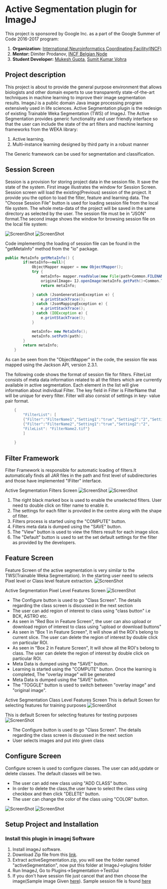 # Active Segmentation plugin for ImageJ

This project is sponsored by Google Inc. as a part of the Google Summer of Code 2016-2017 program: 

1. **Organization:** [International Neuroinformatics Coordinating Facility(INCF)](http://incf.org)
2. **Mentor:** Dimiter Prodanov, [INCF Belgian Node](http://www.neuroinformatics.be)
3. **Student Developer:** [Mukesh Gupta](https://github.com/mukesh14149), [Sumit Kumar Vohra](https://github.com/sumit3203/)


## Project description
This project is about to provide the general purpose environment that allows biologists and other domain experts to use transparently state-of-the-art techniques in machine learning to improve their image segmentation results.
ImageJ is a public domain Java image processing program extensively used in life sciences. Active Segmentation plugin is the redesign of existing Trainable Weka Segmentation (TWS) of ImageJ. The Active Segmentation provides generic functionality and user friendly interface so that the user can include the state of the art filters and machine learning frameworks from the WEKA library:
  1.  Active learning.
  2.  Multi-instance learning designed by third party in a robust manner

The Generic framework can be used for segmentation and classification.

## Session Screen
Session is a provision for storing project data in the session file. It save the state of the system. First image illustrates the window for Session Screen. Session screen will load the existing(Previous) session of the project. It provide you the option to load the filter, feature and learning data. The "Choose Session File" button is used for loading session file from the local file system. The whole meta-data of the project will be saved in the same directory as selected by the user. The session file must be in "JSON" format.The second image shows the window for browsing session file on the local file system:

![ScreenShot](https://github.com/mukesh14149/GOOGLESUMMERCODE2016/blob/master/other_res/SessionScreen.png) 
![ScreenShot](https://github.com/mukesh14149/GOOGLESUMMERCODE2016/blob/master/other_res/LOADSESSION.png)

Code implementing the loading of session file can be found in the "getMetaInfo" method from the "io" package.
```java
public MetaInfo getMetaInfo() {
		if(metaInfo==null){
			ObjectMapper mapper = new ObjectMapper();
			try {
				metaInfo= mapper.readValue(new File(path+Common.FILENAME), MetaInfo.class);
				originalImage= IJ.openImage(metaInfo.getPath()+Common.TRAININGIMAGE+Common.TIFFORMAT);
				return metaInfo;

			} catch (JsonGenerationException e) {
				e.printStackTrace();
			} catch (JsonMappingException e) {
				e.printStackTrace();
			} catch (IOException e) {
				e.printStackTrace();
			}

			metaInfo= new MetaInfo();
			metaInfo.setPath(path);
		}
		return metaInfo;
	}
  ```
As can be seen from the "ObjectMapper" in the code, the session file was mapped using the Jackson API, version 2.3.1.

The following code shows the format of session file for filters. FilterList consists of meta data information related to all the filters which are currently available in active segmentation. Each element in the list will give information about individual Filter. The key field in Filter is FilterName that will be unique for every filter. Filter will also consist of settings in key- value pair format.
```java
	{
		"FilterList": [
		{"Filter":"FilterName1","Setting1":"true","Setting2":"2","Setting3":"false", "FileList": "FilterName1.tif"},
		{"Filter":"FilterName2","Setting1":"true","Setting2":"2",
		"FileList": "FilterName2.tif"}
		]
		
	}
```
## Filter Framework
Filter Framework is responsible for automatic loading of filters.It automatically finds all JAR files in the path and first level of subdirectories and those have implemented "IFilter" interface.

Active Segmentation Filters Screen
![ScreenShot](https://github.com/mukesh14149/GOOGLESUMMERCODE2016/blob/master/other_res/FilterScreen1.png) 
![ScreenShot](https://github.com/mukesh14149/GOOGLESUMMERCODE2016/blob/master/other_res/FilterScreen.png) 

1. The right black marked box is used to enable the unselected filters. User need to double click on filter name to enable it.
2. The settings for each filter is provided in the centre along with the shape of filter.
3. Filters process is started using the "COMPUTE" button.
4. Filters meta data is dumped using the "SAVE" button.
5. The "View" button is used to view the filters result for each image slice.
6. The "Default" button is used to set the set default settings for the filter as provided by the developers.

##  Feature Screen
Feature Screen of the active segmentation is very similar to the TWS(Trainable Weka Segmentation).
In the starting user need to selects Pixel level or Class level feature extraction. 
![ScreenShot](https://github.com/mukesh14149/GOOGLESUMMERCODE2016/blob/master/other_res/MainfeaturesScreen.png)

Active Segmentation Pixel Level Features Screen
![ScreenShot](https://github.com/mukesh14149/GOOGLESUMMERCODE2016/blob/master/other_res/FeatureScreen.png)
<ul>
<li>The Configure button is used to go "Class Screen". The details regarding the class screen is discussed in the next section</li>
<li>The user can add region of interest to class using "class button" i.e BCK, ASTRO etc.</li>
<li>As seen in "Red Box in Feature Screen", the user can also upload or download region of interest to class using "upload or download buttons" </li>
<li>As seen in "Box 1 in Feature Screen", It will show all the ROI's belong to current slice.
The user can delete the region of interest by double click on particular ROI.</li>
<li>As seen in "Box 2 in Feature Screen", It will show all the ROI's belong to class.
The user can delete the region of interest by double click on particular ROI.</li>
<li>Meta Data is dumped using the "SAVE" button.</li>
<li>Learning is started using the "COMPUTE" button. Once the learning is completed, The "overlay image" will be generated</li>
<li>Meta Data is dumped using the "SAVE" button.</li>
<li>The "TOGGLE" button is used to switch between "overlay image" and "original image". </li>
</ul>

Active Segmentation Class Level Features Screen
This is default Screen for selecting features for training purposes
![ScreenShot](https://github.com/mukesh14149/GOOGLESUMMERCODE2016/blob/master/other_res/FeatureClassTrainingScreen.png
)


This is default Screen for selecting features for testing purposes
![ScreenShot](https://github.com/mukesh14149/GOOGLESUMMERCODE2016/blob/master/other_res/FeatureClassTestingScreen.png
)

<ul>
<li>The Configure button is used to go "Class Screen". The details regarding the class screen is discussed in the next section</li>
<li>User selects images and put into given class</li>
</ul>

## Configure Screen
Configure screen is used to configure classes. The user can add,update or delete classes. The default classes will be two.
<ul>
<li>The user can add new class using "ADD CLASS" button.</li>
<li>In order to delete the class,the user have to select the class using checkbox and then click "DELETE" button. </li>
<li>The user can change the color of the class using "COLOR" button.</li>
</ul>

![ScreenShot](https://github.com/mukesh14149/GOOGLESUMMERCODE2016/blob/master/other_res/ClassScreen.png)
![ScreenShot](https://github.com/mukesh14149/GOOGLESUMMERCODE2016/blob/master/other_res/COLOR.png)






## Setup Project and Installation
### Install this plugin in imagej Software
1. Install imageJ software.
2. Download Zip file from this <a href="https://github.com/mukesh14149/GOOGLESUMMERCODE2016/raw/master/activeSegmentation.zip"> link</a>.
3. Extract activeSegmentation.zip, you will see the folder named "activeSegmentation", now put this folder at ImageJ->plugins
folder 
4. Run ImageJ, Go to Plugins->Segmentation->TestGui
5. If you don't have session file just cancel that and then choose the image(Sample image Given <a href="https://github.com/mukesh14149/GOOGLESUMMERCODE2016/raw/master/other_res/sampleimage.tif">here</a>).
Sample session file is found <a href="https://github.com/mukesh14149/GOOGLESUMMERCODE2016/blob/master/other_res/samplesession.json">here</a>



